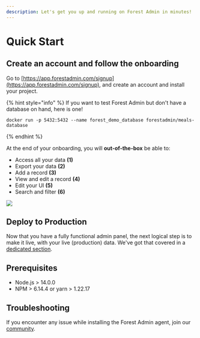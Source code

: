 ```yaml
---
description: Let's get you up and running on Forest Admin in minutes!
---
```


# Quick Start

## Create an account and follow the onboarding

Go to [https://app.forestadmin.com/signup](https://app.forestadmin.com/signup), and create an account and install your project.

{% hint style="info" %}
If you want to test Forest Admin but don't have a database on hand, here is one!

`docker run -p 5432:5432 --name forest_demo_database forestadmin/meals-database`

{% endhint %}

At the end of your onboarding, you will **out-of-the-box** be able to:

- Access all your data **(1)**
- Export your data **(2)**
- Add a record **(3)**
- View and edit a record **(4)**
- Edit your UI **(5)**
- Search and filter **(6)**

![](../assets/imported/quick-start-abilities.png)

## Deploy to Production

Now that you have a fully functional admin panel, the next logical step is to make it live, with your live (production) data. We've got that covered in a [dedicated section](../deployment/environments#deploying-to-production).

## Prerequisites

- Node.js > 14.0.0
- NPM > 6.14.4 or yarn > 1.22.17

## Troubleshooting

If you encounter any issue while installing the Forest Admin agent, join our [community](https://community.forestadmin.com/).
